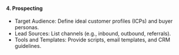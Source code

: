 #### 4. Prospecting
   - Target Audience: Define ideal customer profiles (ICPs) and buyer personas.
   - Lead Sources: List channels (e.g., inbound, outbound, referrals).
   - Tools and Templates: Provide scripts, email templates, and CRM guidelines.